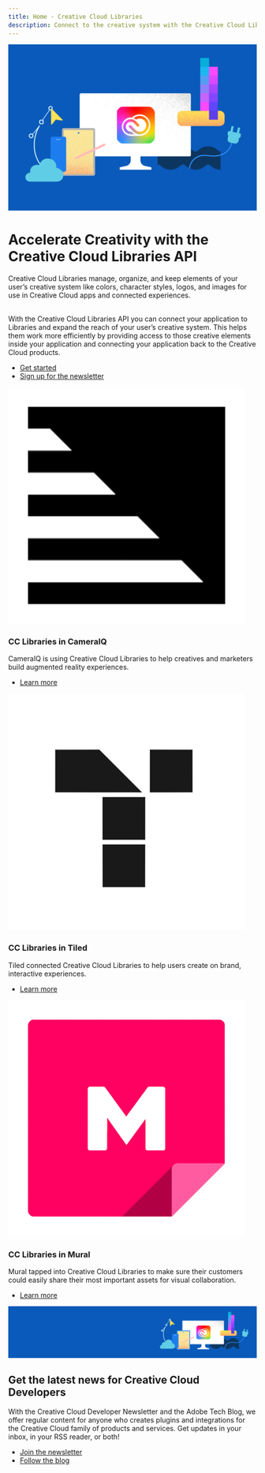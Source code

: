 ```yaml
---
title: Home - Creative Cloud Libraries
description: Connect to the creative system with the Creative Cloud Libraries API
---
```


<Hero slots="image, heading, text, buttons" variant="halfwidth" />

![Creative Cloud banner](../images/cc-hero.png)

# Accelerate Creativity with the Creative Cloud Libraries API

Creative Cloud Libraries manage, organize, and keep elements of your user’s creative system like colors, character styles, logos, and images for use in Creative Cloud apps and connected experiences. <br /> <br />

With the Creative Cloud Libraries API you can connect your application to Libraries and expand the reach of your user’s creative system. This helps them work more efficiently by providing access to those creative elements inside your application and connecting your application back to the Creative Cloud products.

- [Get started](https://adobe.io)
- [Sign up for the newsletter](https://adobe.io)

<TextBlock slots="image, heading, text, links" width="33%" theme="light" isCentered />

![MSFT Teams logo](images/cameraiq.png)

### CC Libraries in CameraIQ

CameraIQ is using Creative Cloud Libraries to help creatives and marketers build augmented reality experiences.

- [Learn more](https://www.microsoft.com/microsoft-365/microsoft-teams/group-chat-software)

<TextBlock slots="image, heading, text, links" width="33%" theme="light" isCentered />

![JIRA Cloud logo](images/tiled.png)

### CC Libraries in Tiled

Tiled connected Creative Cloud Libraries to help users create on brand, interactive experiences.

- [Learn more](https://tiled.co/cclibraries/)

<TextBlock slots="image, heading, text, links" width="33%" theme="light" isCentered />

![Slack logo](images/mural.png)

### CC Libraries in Mural

Mural tapped into Creative Cloud Libraries to make sure their customers could easily share their most important assets for visual collaboration.

- [Learn more](https://slack.com/enterprise)

<SummaryBlock slots="image, heading, text, buttons" background="rgb(246, 16, 27)" />

![CC banner](../images/cc-banner.png)

## Get the latest news for Creative Cloud Developers

With the Creative Cloud Developer Newsletter and the Adobe Tech Blog, we offer regular content for anyone who creates plugins and integrations for the Creative Cloud family of products and services. Get updates in your inbox, in your RSS reader, or both!

- [Join the newsletter](http://adobe.ly/devnews)
- [Follow the blog](https://medium.com/adobetech)
